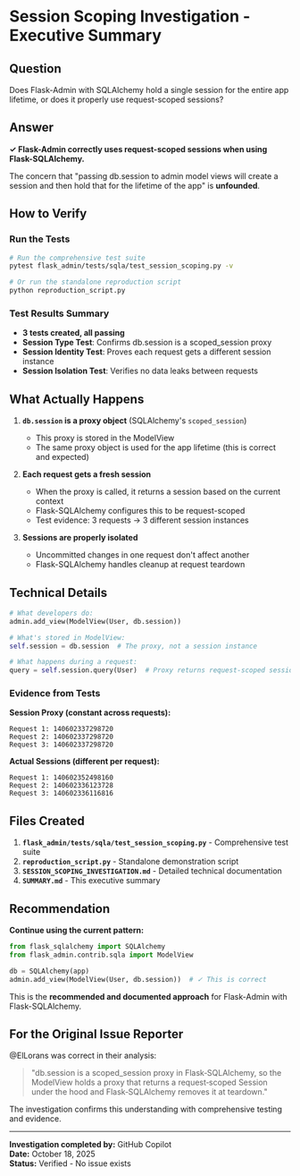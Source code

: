 # Session Scoping Investigation - Executive Summary

## Question
Does Flask-Admin with SQLAlchemy hold a single session for the entire app lifetime, or does it properly use request-scoped sessions?

## Answer
**✓ Flask-Admin correctly uses request-scoped sessions when using Flask-SQLAlchemy.**

The concern that "passing db.session to admin model views will create a session and then hold that for the lifetime of the app" is **unfounded**.

## How to Verify

### Run the Tests
```bash
# Run the comprehensive test suite
pytest flask_admin/tests/sqla/test_session_scoping.py -v

# Or run the standalone reproduction script
python reproduction_script.py
```

### Test Results Summary
- **3 tests created, all passing**
- **Session Type Test**: Confirms db.session is a scoped_session proxy
- **Session Identity Test**: Proves each request gets a different session instance
- **Session Isolation Test**: Verifies no data leaks between requests

## What Actually Happens

1. **`db.session` is a proxy object** (SQLAlchemy's `scoped_session`)
   - This proxy is stored in the ModelView
   - The same proxy object is used for the app lifetime (this is correct and expected)

2. **Each request gets a fresh session**
   - When the proxy is called, it returns a session based on the current context
   - Flask-SQLAlchemy configures this to be request-scoped
   - Test evidence: 3 requests → 3 different session instances

3. **Sessions are properly isolated**
   - Uncommitted changes in one request don't affect another
   - Flask-SQLAlchemy handles cleanup at request teardown

## Technical Details

```python
# What developers do:
admin.add_view(ModelView(User, db.session))

# What's stored in ModelView:
self.session = db.session  # The proxy, not a session instance

# What happens during a request:
query = self.session.query(User)  # Proxy returns request-scoped session
```

### Evidence from Tests

**Session Proxy (constant across requests):**
```
Request 1: 140602337298720
Request 2: 140602337298720
Request 3: 140602337298720
```

**Actual Sessions (different per request):**
```
Request 1: 140602352498160
Request 2: 140602336123728
Request 3: 140602336116816
```

## Files Created

1. **`flask_admin/tests/sqla/test_session_scoping.py`** - Comprehensive test suite
2. **`reproduction_script.py`** - Standalone demonstration script
3. **`SESSION_SCOPING_INVESTIGATION.md`** - Detailed technical documentation
4. **`SUMMARY.md`** - This executive summary

## Recommendation

**Continue using the current pattern:**
```python
from flask_sqlalchemy import SQLAlchemy
from flask_admin.contrib.sqla import ModelView

db = SQLAlchemy(app)
admin.add_view(ModelView(User, db.session))  # ✓ This is correct
```

This is the **recommended and documented approach** for Flask-Admin with Flask-SQLAlchemy.

## For the Original Issue Reporter

@ElLorans was correct in their analysis:
> "db.session is a scoped_session proxy in Flask‑SQLAlchemy, so the ModelView holds a proxy that returns a request‑scoped Session under the hood and Flask‑SQLAlchemy removes it at teardown."

The investigation confirms this understanding with comprehensive testing and evidence.

---

**Investigation completed by:** GitHub Copilot  
**Date:** October 18, 2025  
**Status:** Verified - No issue exists  
